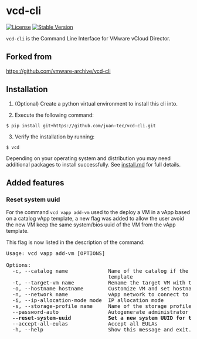 # vcd-cli

[![License](https://img.shields.io/pypi/l/vcd-cli.svg)](https://pypi.python.org/pypi/vcd-cli) [![Stable Version](https://img.shields.io/pypi/v/vcd-cli.svg)](https://pypi.python.org/pypi/vcd-cli)

`vcd-cli` is the Command Line Interface for VMware vCloud Director.

## Forked from

https://github.com/vmware-archive/vcd-cli

## Installation

1. (Optional) Create a python virtual environment to install this cli into.

2. Execute the following command:

```shell
$ pip install git+https://github.com/juan-tec/vcd-cli.git
```

3. Verify the installation by running:

```shell
$ vcd
```

Depending on your operating system and distribution you may need
additional packages to install successfully.   See [install.md](docs/install.md)
for full details.

## Added features
### Reset system uuid
For the command `vcd vapp add-vm` used to the deploy a VM in a vApp based on a catalog vApp template, a new flag was added to allow the user avoid the new VM keep the same system/bios uuid of the VM from the vApp template.

This flag is now listed in the description of the command:

<pre>
Usage: vcd vapp add-vm [OPTIONS] <target-vapp> <source-vapp> <source-vm>

Options:
  -c, --catalog name             Name of the catalog if the source vApp is a
                                 template
  -t, --target-vm name           Rename the target VM with this name
  -o, --hostname hostname        Customize VM and set hostname in the guest OS
  -n, --network name             vApp network to connect to
  -i, --ip-allocation-mode mode  IP allocation mode
  -s, --storage-profile name     Name of the storage profile for the VM
  --password-auto                Autogenerate administrator password
  <b>--reset-system-uuid            Set a new system UUID for the VM</b>
  --accept-all-eulas             Accept all EULAs
  -h, --help                     Show this message and exit.
</pre>

